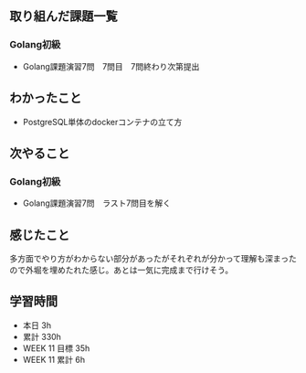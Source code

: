 ## 取り組んだ課題一覧 
 ### Golang初級
 - Golang課題演習7問　7問目　7問終わり次第提出　

 ## わかったこと 
 - PostgreSQL単体のdockerコンテナの立て方

 ## 次やること 
 ### Golang初級
 - Golang課題演習7問　ラスト7問目を解く

 ## 感じたこと 
 多方面でやり方がわからない部分があったがそれぞれが分かって理解も深まったので外堀を埋めたれた感じ。あとは一気に完成まで行けそう。  

 ## 学習時間 
 - 本日 3h 
 - 累計 330h 
 - WEEK 11 目標 35h 
 - WEEK 11 累計 6h
